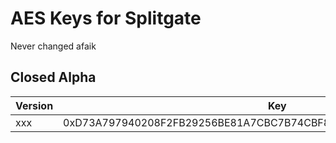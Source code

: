 # AES Keys for Splitgate
Never changed afaik

## Closed Alpha
| Version           | Key                                                                   |
| ----------------- | --------------------------------------------------------------------- |
| xxx               | 0xD73A797940208F2FB29256BE81A7CBC7B74CBF899441BB277F357F7F4577DBBB    |
